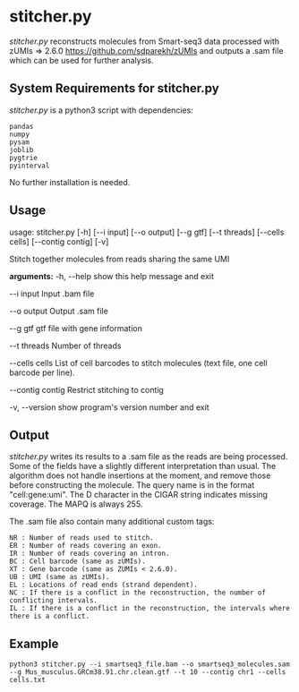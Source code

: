 # stitcher.py

_stitcher.py_ reconstructs molecules from Smart-seq3 data processed with zUMIs => 2.6.0 https://github.com/sdparekh/zUMIs and outputs a .sam file which can be used for further analysis.

## System Requirements for stitcher.py

_stitcher.py_  is a python3 script with dependencies:
```
pandas
numpy
pysam
joblib
pygtrie
pyinterval
```
No further installation is needed.

## Usage

usage: stitcher.py [-h] [--i input] [--o output] [--g gtf] [--t threads]
                   [--cells cells] [--contig contig] [-v]

Stitch together molecules from reads sharing the same UMI

**arguments:**
  -h, --help       show this help message and exit
  
  --i input        Input .bam file
  
  --o output       Output .sam file
  
  --g gtf          gtf file with gene information
  
  --t threads      Number of threads
  
  --cells cells    List of cell barcodes to stitch molecules (text file, one cell barcode per line).
  
  --contig contig  Restrict stitching to contig
  
  -v, --version    show program's version number and exit



## Output 

_stitcher.py_ writes its results to a .sam file as the reads are being processed. Some of the fields have a slightly different interpretation than usual. The algorithm does not handle insertions at the moment, and remove those before constructing the molecule. The query name is in the format "cell:gene:umi". The D character in the CIGAR string indicates missing coverage. The MAPQ is always 255. 

The .sam file also contain many additional custom tags:

```
NR : Number of reads used to stitch.
ER : Number of reads covering an exon.
IR : Number of reads covering an intron.
BC : Cell barcode (same as zUMIs).
XT : Gene barcode (same as ZUMIs < 2.6.0).
UB : UMI (same as zUMIs).
EL : Locations of read ends (strand dependent).
NC : If there is a conflict in the reconstruction, the number of conflicting intervals.
IL : If there is a conflict in the reconstruction, the intervals where there is a conflict.
```

## Example 

```
python3 stitcher.py --i smartseq3_file.bam --o smartseq3_molecules.sam --g Mus_musculus.GRCm38.91.chr.clean.gtf --t 10 --contig chr1 --cells cells.txt
```
